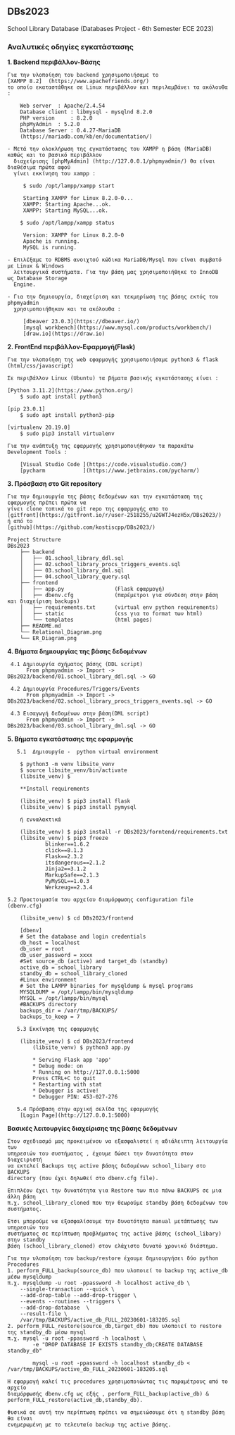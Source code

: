 ## DBs2023
School Library Database (Databases Project - 6th Semester ECE 2023)

### Αναλυτικές οδηγίες εγκατάστασης

**1. Backend περιβάλλον-Βάσης**

	Για την υλοποίηση του backend χρησιμοποιήσαμε το  
	[XAMPP 8.2]  (https://www.apachefriends.org/)	
	το οποίο εκαταστάθηκε σε Linux περιβάλλον και περιλαμβάνει τα ακόλουθα :

		Web server	: Apache/2.4.54 
		Database client : libmysql - mysqlnd 8.2.0
		PHP version     : 8.2.0
		phpMyAdmin	: 5.2.0 
		Database Server : 0.4.27-MariaDB
		(https://mariadb.com/kb/en/documentation/)

	- Μετά την ολοκλήρωση της εγκατάστασης του XAMPP η βάση (MariaDB) καθώς και το βασικό περιβάλλον
	  διαχείρισης [phpMyAdmin] (http://127.0.0.1/phpmyadmin/) θα είναι διαθέσιμα πρώτα αφού 
	  γίνει εκκίνηση τoυ xampp :

		 $ sudo /opt/lampp/xampp start

		 Starting XAMPP for Linux 8.2.0-0...
		 XAMPP: Starting Apache...ok.
		 XAMPP: Starting MySQL...ok.

		$ sudo /opt/lampp/xampp status

		 Version: XAMPP for Linux 8.2.0-0
		 Apache is running.
		 MySQL is running.

	- Επιλέξαμε το RDBMS ανοιχτού κώδικα MariaDB/Mysql που είναι συμβατό με Linux & Windows
	  λειτουργικά συστήματα. Για την βάση μας χρησιμοποιήθηκε τo InnoDB  ως Database Storage 
	  Engine.

	- Για την δημιουργία, διαχείριση και τεκμηρίωση της βάσης εκτός του phpmyadmin 
	  χρησιμοποιήθηκαν και τα ακόλουθα :

		 [dbeaver 23.0.3](https://dbeaver.io/) 
		 [mysql workbench](https://www.mysql.com/products/workbench/)
		 [draw.io](https://draw.io) 

**2. FrontEnd περιβάλλον-Εφαρμογή(Flask)**

	Για την υλοποίηση της web εφαρμογής χρησιμοποιήσαμε python3 & flask (html/css/javascript)

	Σε περιβάλλον Linux (Ubuntu) τα βήματα βασικής εγκατάστασης είναι :

	[Python 3.11.2](https://www.python.org/) 
		$ sudo apt install python3

	[pip 23.0.1]        
		$ sudo apt install python3-pip

	[virtualenv 20.19.0]  
		$ sudo pip3 install virtualenv	

	Για την ανάπτυξη της εφαρμογής χρησιμοποιήθηκαν τα παρακάτω Development Tools :

		[Visual Studio Code ](https://code.visualstudio.com/)
		[pycharm            ](https://www.jetbrains.com/pycharm/)

**3. Πρόσβαση στο Git repository**

	Για την δημιουργία της βάσης δεδομένων και την εγκατάσταση της εφαρμογής πρέπει πρώτα να   
	γίνει clone τοπικά το git repo της εφαρμογής απο το 
	[gitfront](https://gitfront.io/r/user-2518255/u2GWTJ4ezH5x/DBs2023/) 
	ή από το
	[github](https://github.com/kostiscpp/DBs2023/)

	Project Structure
	DBs2023
		├── backend
		│   ├── 01.school_library_ddl.sql
		│   ├── 02.school_library_procs_triggers_events.sql
		│   ├── 03.school_library_dml.sql
		│   ├── 04.school_library_query.sql
		├── frontend
		│   ├── app.py                (Flask εφαρμογή)
		│   ├── dbenv.cfg             (παρέμετροι για σύνδεση στην βάση και διαχείριση backups)
		│   ├── requirements.txt      (virtual env python requirements)
		│   ├── static                (css για το format των html)
		│   └── templates             (html pages)
		├── README.md
		└── Relational_Diagram.png
		└── ΕR_Diagram.png

**4. Βήματα δημιουργίας της βάσης δεδομένων**

	 4.1 Δημιουργία σχήματος βάσης (DDL script)
		  From phpmyadmin -> Import -> DBs2023/backend/01.school_library_ddl.sql -> GO

	 4.2 Δημιουργία Procedures/Triggers/Events
		  From phpmyadmin -> Import -> DBs2023/backend/02.school_library_procs_triggers_events.sql -> GO

	 4.3 Εισαγωγή δεδομένων στην βάση(DML script)
		  From phpmyadmin -> Import -> DBs2023/backend/03.school_library_dml.sql -> GO

**5. Βήματα εγκατάστασης της εφαρμογής**

	   5.1  Δημιουργία -  python virtual environment

	    $ python3 -m venv libsite_venv
		$ source libsite_venv/bin/activate
	    (libsite_venv) $

	    **Install requirements

		(libsite_venv) $ pip3 install flask
		(libsite_venv) $ pip3 install pymysql

		ή ενναλακτικά

		(libsite_venv) $ pip3 install -r DBs2023/forntend/requirements.txt
		(libsite_venv) $ pip3 freeze
				blinker==1.6.2
				click==8.1.3
				Flask==2.3.2
				itsdangerous==2.1.2
				Jinja2==3.1.2
				MarkupSafe==2.1.3
				PyMySQL==1.0.3
				Werkzeug==2.3.4
			
	5.2 Προετοιμασία του αρχείου διαμόρφωσης configuration file (dbenv.cfg)
   
   		(libsite_venv) $ cd DBs2023/frontend
   		       		                
		[dbenv]
		# Set the database and login credentials
		db_host = localhost
		db_user = root
		db_user_password = xxxx
		#Set source_db (active) and target_db (standby)
		active_db = school_library
		standby_db = school_library_cloned
		#Linux environment
		# Set the LAMPP binaries for mysqldump & mysql programs 
		MYSQLDUMP = /opt/lampp/bin/mysqldump
		MYSQL = /opt/lampp/bin/mysql
		#BACKUPS directory 
		backups_dir = /var/tmp/BACKUPS/
		backups_to_keep = 7

	   5.3 Εκκίνηση της εφαρμογής 

		(libsite_venv) $ cd DBs2023/frontend
			(libsite_venv) $ python3 app.py

			* Serving Flask app 'app'
			* Debug mode: on
			* Running on http://127.0.0.1:5000
			Press CTRL+C to quit
			* Restarting with stat
			* Debugger is active!
			* Debugger PIN: 453-027-276

	   5.4 Πρόσβαση στην αρχική σελίδα της εφαρμογής
		[Login Page](http://127.0.0.1:5000)
        


**Βασικές λειτουργίες διαχείρισης της βάσης δεδομένων**

	Στον σχεδιασμό μας προκειμένου να εξασφαλιστεί η αδιάλειπτη λειτουργία των
	υπηρεσιών του συστήματος , έχουμε δώσει την δυνατότητα στον διαχειριστή
	να εκτελεί Backups της active βάσης δεδομένων school_libary στο BACKUPS 
	directory (που έχει δηλωθεί στο dbenv.cfg file).

	Επιπλέον έχει την δυνατότητα για Restore των πιο πάνω BACKUPS σε μια άλλη βάση
	π.χ. school_library_cloned που την θεωρούμε standby βάση δεδομένων του συστήματος.
		
	Ετσι μπορούμε να εξασφαλίσουμε την δυνατότητα manual μετάπτωσης των υπηρεσιών του
	συστήματος σε περίπτωση προβλήματος της active βάσης (school_libary) στην standby 
	βάση (school_library_cloned) στον ελάχιστο δυνατό χρονικό διάστημα.

	Για την υλοποίηση του backup/restore έχουμε δημιουργήσει δύο python Procedures
	1. perform_FULL_backup(source_db) που υλοποιεί το backup της active_db μέσω mysqldump
   	π.χ. mysqldump -u root -ppassword -h localhost active_db \
		--single-transaction --quick \
		--add-drop-table --add-drop-trigger \
		--events --routines --triggers \
		--add-drop-database  \
		--result-file \
		/var/tmp/BACKUPS/active_db_FULL_20230601-183205.sql
	2. perform_FULL_restore(source_db,target_db) που υλοποιεί το restore της standby_db μέσω mysql
   	π.χ. mysql -u root -ppassword -h localhost \
            -e "DROP DATABASE IF EXISTS standby_db;CREATE DATABASE standby_db"
	
            mysql -u root -ppassword -h localhost standby_db < /var/tmp/BACKUPS/active_db_FULL_20230601-183205.sql

	H εφαρμογή καλεί τις procedures χρησιμοποιώντας τις παραμέτρους από το αρχείο 
	διαμόρφωσής dbenv.cfg ως εξής ,	perform_FULL_backup(active_db) & 
	perform_FULL_restore(active_db,standby_db).
	
	Φυσικά σε αυτή την περίπτωση πρέπει να σημειώσουμε ότι η standby βάση θα είναι 
	ενημερωμένη με το τελευταίο backup της active βάσης.



